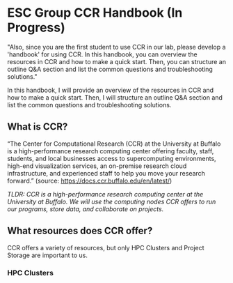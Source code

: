 # ESC Group CCR Handbook (In Progress)

"Also, since you are the first student to use CCR in our lab, please develop a 'handbook' for using CCR. In this handbook, you can overview the resources in CCR and how to make a quick start. Then, you can structure an outline Q&A section and list the common questions and troubleshooting solutions." 

In this handbook, I will provide an overview of the resources in CCR and how to make a quick start. Then, I will structure an outline Q&A section and list the common questions and troubleshooting solutions.

## What is CCR?
“The Center for Computational Research (CCR) at the University at Buffalo is a high-performance research computing center offering faculty, staff, students, and local businesses access to supercomputing environments, high-end visualization services, an on-premise research cloud infrastructure, and experienced staff to help you move your research forward.” (source: https://docs.ccr.buffalo.edu/en/latest/) 

*TLDR: CCR is a high-performance research computing center at the University at Buffalo. We will use the computing nodes CCR offers to run our programs, store data, and collaborate on projects.*

## What resources does CCR offer?
 
CCR offers a variety of resources, but only HPC Clusters and Project Storage are important to us.

### HPC Clusters




